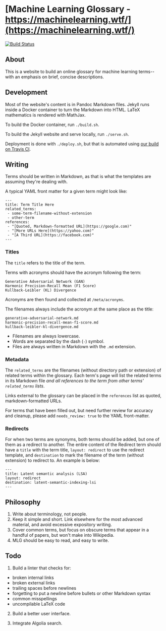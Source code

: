 # [Machine Learning Glossary - https://machinelearning.wtf/](https://machinelearning.wtf/)
[![Build Status](https://travis-ci.org/machine-learning-glossary/glossary.svg?branch=master)](https://travis-ci.org/machine-learning-glossary/glossary)
## About
This is a website to build an online glossary for machine learning
terms--with an emphasis on brief, concise descriptions.

## Development
Most of the website's content is in Pandoc Markdown files. Jekyll
runs inside a Docker container to turn the Markdown into HTML.
LaTeX mathematics is rendered with MathJax.

To build the Docker container, run `./build.sh`.

To build the Jekyll website and serve locally, run `./serve.sh`.

Deployment is done with `./deploy.sh`, but that is automated using
[our build on Travis CI](https://travis-ci.org/machine-learning-glossary/glossary).

## Writing
Terms should be written in Markdown, as that is what the templates are
assuming they're dealing with.

A typical YAML front matter for a given term might look like:

```
---
title: Term Title Here
related_terms:
 - some-term-filename-without-extension
 - other-term
references:
 - "[Quoted, Markdown-formatted URL](https://google.com)"
 - "[More URLs Here](https://yahoo.com)"
 - "[A Third URL](https://facebook.com)"
---
```
### Titles
The `title` refers to the title of the term.

Terms with acronyms should have the acronym following the term:

```
Generative Adversarial Network (GAN)
Harmonic Precision-Recall Mean (F1 Score)
Kullback-Leibler (KL) Divergence
```

Acronyms are then found and collected at `/meta/acronyms`.

The filenames always include the acronym at the same place as the title:

```
generative-adversarial-network.md
harmonic-precision-recall-mean-f1-score.md
kullback-leibler-kl-divergence.md
```

 - Filenames are always lowercase.
 - Words are separated by the dash (`-`) symbol.
 - Files are always written in Markdown with the `.md` extension.


### Metadata

The `related_terms` are the filenames (without directory path or extension)
of related terms within the glossary. Each term's page will list the related
terms in its Markdown file *and all references to the term from other terms'
`related_terms` lists*.

Links external to the glossary can be placed in the `references` list as
quoted, markdown-formatted URLs.

For terms that have been filled out, but need further review for accuracy
and cleanup, please add `needs_review: true` to the YAML front-matter.

### Redirects
For when two terms are synonyms, both terms should be added, but one
of them as a redirect to another. The entire content of the Redirect
term should have a `title` with the term title, `layout: redirect`
to use the redirect template, and `destination` to mark the filename
of the term (without extension) to redirect to. An example is below:

```
---
title: Latent semantic analysis (LSA)
layout: redirect
destination: latent-semantic-indexing-lsi
---
```

## Philosophy

1. Write about terminology, not people.
2. Keep it simple and short. Link elsewhere for the most advanced material,
and avoid excessive expository writing.
3. Cover common terms, but focus on obscure terms that appear in a handful
of papers, but won't make into Wikipedia.
4. MLG should be easy to read, and easy to write.

## Todo

1. Build a linter that checks for:

 - broken internal links
 - broken external links
 - trailing spaces before newlines
 - forgetting to put a newline before bullets or other Markdown syntax
 - common misspellings
 - uncompilable LaTeX code

2. Build a better user interface.

3. Integrate Algolia search.
